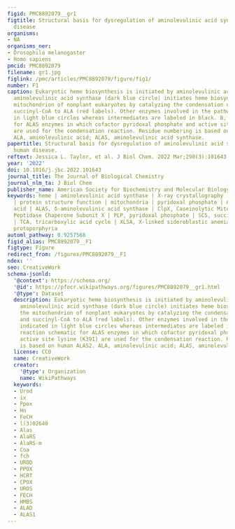 ```yaml
---
figid: PMC8892079__gr1
figtitle: Structural basis for dysregulation of aminolevulinic acid synthase in human
  disease
organisms:
- NA
organisms_ner:
- Drosophila melanogaster
- Homo sapiens
pmcid: PMC8892079
filename: gr1.jpg
figlink: /pmc/articles/PMC8892079/figure/fig1/
number: F1
caption: Eukaryotic heme biosynthesis is initiated by aminolevulinic acid synthase.A,
  aminolevulinic acid synthase (dark blue circle) initiates heme biosynthesis in the
  mitochondrion of nonplant eukaryotes by catalyzing the condensation of glycine and
  succinyl-CoA to ALA (red labels). Other enzymes involved in the pathway are indicated
  in light blue circles whereas intermediates are labeled in black. B, reaction schematic
  for ALAS enzymes in which cofactor pyridoxal phosphate and active site lysine (K391)
  are used for the condensation reaction. Residue numbering is based on human ALAS2.
  ALA, aminolevulinic acid; ALAS, aminolevulinic acid synthase.
papertitle: Structural basis for dysregulation of aminolevulinic acid synthase in
  human disease.
reftext: Jessica L. Taylor, et al. J Biol Chem. 2022 Mar;298(3):101643.
year: '2022'
doi: 10.1016/j.jbc.2022.101643
journal_title: The Journal of Biological Chemistry
journal_nlm_ta: J Biol Chem
publisher_name: American Society for Biochemistry and Molecular Biology
keywords: heme | aminolevulinic acid synthase | X-ray crystallography | enzyme structure
  | protein structure function | mitochondria | pyridoxal phosphate | ALA, aminolevulinic
  acid | ALAS, δ-aminolevulinic acid synthase | ClpX, Caseinolytic Mitochondrial Matrix
  Peptidase Chaperone Subunit X | PLP, pyridoxal phosphate | SCS, succinyl-CoA synthetase
  | TCA, tricarboxylic acid cycle | XLSA, X-linked sideroblastic anemia | XLP, X-linked
  protoporphyria
automl_pathway: 0.9257568
figid_alias: PMC8892079__F1
figtype: Figure
redirect_from: /figures/PMC8892079__F1
ndex: ''
seo: CreativeWork
schema-jsonld:
  '@context': https://schema.org/
  '@id': https://pfocr.wikipathways.org/figures/PMC8892079__gr1.html
  '@type': Dataset
  description: Eukaryotic heme biosynthesis is initiated by aminolevulinic acid synthase.A,
    aminolevulinic acid synthase (dark blue circle) initiates heme biosynthesis in
    the mitochondrion of nonplant eukaryotes by catalyzing the condensation of glycine
    and succinyl-CoA to ALA (red labels). Other enzymes involved in the pathway are
    indicated in light blue circles whereas intermediates are labeled in black. B,
    reaction schematic for ALAS enzymes in which cofactor pyridoxal phosphate and
    active site lysine (K391) are used for the condensation reaction. Residue numbering
    is based on human ALAS2. ALA, aminolevulinic acid; ALAS, aminolevulinic acid synthase.
  license: CC0
  name: CreativeWork
  creator:
    '@type': Organization
    name: WikiPathways
  keywords:
  - Urod
  - ix
  - Ppox
  - Hn
  - FeCH
  - l(3)02640
  - Alas
  - AlaRS
  - AlaRS-m
  - Coa
  - fch
  - UROD
  - PPOX
  - HCRT
  - CPOX
  - UROS
  - FECH
  - HMBS
  - ALAD
  - ALAS1
---
```

